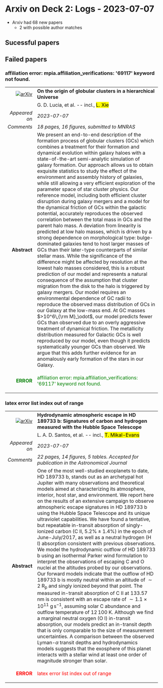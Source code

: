 # Arxiv on Deck 2: Logs - 2023-07-07

* Arxiv had 68 new papers
    * 2 with possible author matches

## Sucessful papers

## Failed papers

### affiliation error: mpia.affiliation_verifications: '69117' keyword not found. 


|||
|---:|:---|
| [![arXiv](https://img.shields.io/badge/arXiv-arXiv:2307.02530-b31b1b.svg)](https://arxiv.org/abs/arXiv:2307.02530) | **On the origin of globular clusters in a hierarchical Universe**  |
|| G. D. Lucia, et al. -- incl., <mark>L. Xie</mark> |
|*Appeared on*| *2023-07-07*|
|*Comments*| *18 pages, 16 figures, submitted to MNRAS*|
|**Abstract**| We present an end-to-end description of the formation process of globular clusters (GCs) which combines a treatment for their formation and dynamical evolution within galaxy haloes with a state-of-the-art semi-analytic simulation of galaxy formation. Our approach allows us to obtain exquisite statistics to study the effect of the environment and assembly history of galaxies, while still allowing a very efficient exploration of the parameter space of star cluster physics. Our reference model, including both efficient cluster disruption during galaxy mergers and a model for the dynamical friction of GCs within the galactic potential, accurately reproduces the observed correlation between the total mass in GCs and the parent halo mass. A deviation from linearity is predicted at low halo masses, which is driven by a strong dependence on morphological type: bulge-dominated galaxies tend to host larger masses of GCs than their later-type counterparts of similar stellar mass. While the significance of the difference might be affected by resolution at the lowest halo masses considered, this is a robust prediction of our model and represents a natural consequence of the assumption that cluster migration from the disk to the halo is triggered by galaxy mergers. Our model requires an environmental dependence of GC radii to reproduce the observed mass distribution of GCs in our Galaxy at the low-mass end. At GC masses $>10^6\,{\rm M}_\odot$, our model predicts fewer GCs than observed due to an overly aggressive treatment of dynamical friction. The metallicity distribution measured for Galactic GCs is well reproduced by our model, even though it predicts systematically younger GCs than observed. We argue that this adds further evidence for an anomalously early formation of the stars in our Galaxy. |
|<p style="color:green"> **ERROR** </p>| <p style="color:green">affiliation error: mpia.affiliation_verifications: '69117' keyword not found.</p> |

### latex error list index out of range 


|||
|---:|:---|
| [![arXiv](https://img.shields.io/badge/arXiv-arXiv:2307.03058-b31b1b.svg)](https://arxiv.org/abs/arXiv:2307.03058) | **Hydrodynamic atmospheric escape in HD 189733 b: Signatures of carbon and  hydrogen measured with the Hubble Space Telescope**  |
|| L. A. D. Santos, et al. -- incl., <mark>T. Mikal-Evans</mark> |
|*Appeared on*| *2023-07-07*|
|*Comments*| *22 pages, 14 figures, 5 tables. Accepted for publication in the Astronomical Journal*|
|**Abstract**| One of the most well-studied exoplanets to date, HD 189733 b, stands out as an archetypal hot Jupiter with many observations and theoretical models aimed at characterizing its atmosphere, interior, host star, and environment. We report here on the results of an extensive campaign to observe atmospheric escape signatures in HD 189733 b using the Hubble Space Telescope and its unique ultraviolet capabilities. We have found a tentative, but repeatable in-transit absorption of singly-ionized carbon (C II, $5.2\% \pm 1.4\%$) in the epoch of June-July/2017, as well as a neutral hydrogen (H I) absorption consistent with previous observations. We model the hydrodynamic outflow of HD 189733 b using an isothermal Parker wind formulation to interpret the observations of escaping C and O nuclei at the altitudes probed by our observations. Our forward models indicate that the outflow of HD 189733 b is mostly neutral within an altitude of $\sim 2$ R$_\mathrm{p}$ and singly ionized beyond that point. The measured in-transit absorption of C II at 133.57 nm is consistent with an escape rate of $\sim 1.1 \times 10^{11}$ g$\,$s$^{-1}$, assuming solar C abundance and outflow temperature of $12\,100$ K. Although we find a marginal neutral oxygen (O I) in-transit absorption, our models predict an in-transit depth that is only comparable to the size of measurement uncertainties. A comparison between the observed Lyman-$\alpha$ transit depths and hydrodynamics models suggests that the exosphere of this planet interacts with a stellar wind at least one order of magnitude stronger than solar. |
|<p style="color:red"> **ERROR** </p>| <p style="color:red">latex error list index out of range</p> |


